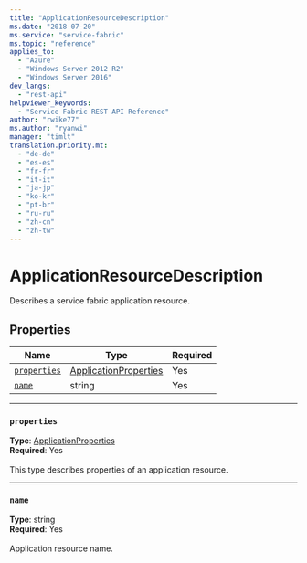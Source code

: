 ```yaml
---
title: "ApplicationResourceDescription"
ms.date: "2018-07-20"
ms.service: "service-fabric"
ms.topic: "reference"
applies_to: 
  - "Azure"
  - "Windows Server 2012 R2"
  - "Windows Server 2016"
dev_langs: 
  - "rest-api"
helpviewer_keywords: 
  - "Service Fabric REST API Reference"
author: "rwike77"
ms.author: "ryanwi"
manager: "timlt"
translation.priority.mt: 
  - "de-de"
  - "es-es"
  - "fr-fr"
  - "it-it"
  - "ja-jp"
  - "ko-kr"
  - "pt-br"
  - "ru-ru"
  - "zh-cn"
  - "zh-tw"
---
```

# ApplicationResourceDescription

Describes a service fabric application resource.

## Properties
| Name | Type | Required |
| --- | --- | --- |
| [`properties`](#properties) | [ApplicationProperties](sfclient-model-applicationproperties.md) | Yes |
| [`name`](#name) | string | Yes |

____
### `properties`
__Type__: [ApplicationProperties](sfclient-model-applicationproperties.md) <br/>
__Required__: Yes<br/>
<br/>
This type describes properties of an application resource.

____
### `name`
__Type__: string <br/>
__Required__: Yes<br/>
<br/>
Application resource name.

